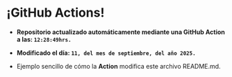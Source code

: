 # ¡GitHub Actions!
* **Repositorio actualizado automáticamente mediante una GitHub Action a las: `12:28:49hrs.`**
* **Modificado el día: `11, del mes de septiembre, del año 2025.`**

* Ejemplo sencillo de cómo la **Action** modifica este archivo README.md.
